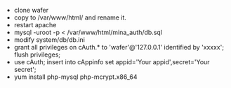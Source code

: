 * clone wafer
* copy to /var/www/html/ and rename it.
* restart apache
* mysql -uroot -p < /var/www/html/mina_auth/db.sql
* modify system/db/db.ini
* grant all privileges on cAuth.* to 'wafer'@'127.0.0.1' identified by 'xxxxx'; flush privileges;
* use cAuth; insert into cAppinfo set appid='Your appid',secret='Your secret';
* yum install php-mysql php-mcrypt.x86_64